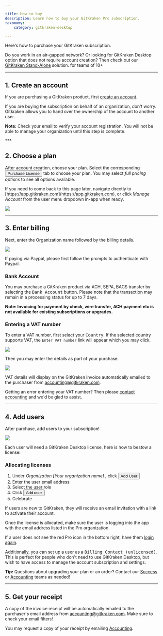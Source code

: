 ```yaml
---

title: How to buy
description: Learn how to buy your GitKraken Pro subscription.
taxonomy:
    category: gitkraken-desktop

---
```


Here's how to purchase your GitKraken subscription.

<div class='callout callout--success'>
  <p>Do you work in an air-gapped network? Or looking for GitKraken Desktop option that does not require account creation? Then check out our  <a href="/standalone/standalone/">GitKraken Stand-Alone</a> solution. for teams of 10+</p>
</div>

***
## 1. Create an account
If you are purchasing a GitKraken product, first [create an account](https://app.gitkraken.com/register).

If you are buying the subscription on behalf of an organization, don't worry. Gitkraken allows you to hand over the ownership of the account to another user.


<div class='callout callout--danger'>
    <p><strong>Note:</strong> Check your email to verify your account registration. You will not be able to manage your organization until this step is complete.</p>
</div>
***

## 2. Choose a plan

After account creation, choose your plan. Select the corresponding <button class='button button--primary button--ui button--nolink'><span style='color:#141422;'>Purchase License</span></button> tab to choose your plan. You may select _full pricing options_ to see all options available.

If you need to come back to this page later, navigate directly to [https://app.gitkraken.com](https://app.gitkraken.com), or click _Manage Account_ from the user menu dropdown in-app when ready.

<img src="/wp-content/uploads/GK-plans.png" class="img-responsive center img-bordered">

***
## 3. Enter billing

Next, enter the Organization name followed by the billing details.

<img src="/wp-content/uploads/billing.png" class="img-responsive center img-bordered">

If paying via Paypal, please first follow the prompts to authenticate with Paypal.

### Bank Account

You may purchase a GitKraken product via ACH, SEPA, BACS transfer by selecting the <kbd>Bank Account</kbd> button. Please note that the transaction may remain in a processing status for up to 7 days.

<div class='callout callout--warning'>
    <p><strong>Note: Invoicing for payment by check, wire transfer, ACH payment etc is not available for existing subscriptions or upgrades.</strong></p>
</div>

### Entering a VAT number

To enter a VAT number, first select your <kbd>Country</kbd>. If the selected country supports VAT, the `Enter VAT number` link will appear which you may click.

<img src="/wp-content/uploads/enter-VAT.png" srcset="/wp-content/uploads/enter-VAT@2x.png 2x" class="img-responsive center img-bordered">

Then you may enter the details as part of your purchase.

<img src="/wp-content/uploads/vat-form.png" srcset="/wp-content/uploads/vat-form@2x.png 2x" class="img-responsive center img-bordered">

VAT details will display on the GitKraken invoice automatically emailed to the purchaser from accounting@gitkraken.com.

<div class='callout callout--basic'>
    <p>Getting an error entering your VAT number? Then please <a href="https://www.gitkraken.com/contact#accounting">contact accounting</a> and we'd be glad to assist.</p>
</div>

***
## 4. Add users

After purchase, add users to your subscription!

<img src="/wp-content/uploads/licenses-page.png" srcset="/wp-content/uploads/licenses-page@2x.png 2x" class="img-responsive center img-bordered">

Each user will need a GitKraken Desktop license, here is how to bestow a license:

### Allocating licenses
1. Under <em class="context-menu">Organization  <i class="fa fa-caret-right"></i> [Your organization name]</em> , click <button class='button button--success button--ui button--nolink'>Add User</button>
2. Enter the user email address
3. Select the user role
4. Click <button class='button button--success button--ui button--nolink'>Add user</button>
5. Celebrate

If users are new to GitKraken, they will receive an email invitation with a link to activate their account.

Once the license is allocated, make sure the user is logging into the app with the email address listed in the Pro organization.

If a user does not see the red Pro icon in the bottom right, have them [login again](/account/login).

Additionally, you can set up a user as a <kbd>Billing Contact (unlicensed)</kbd>. This is perfect for people who don't need to use GitKraken Desktop, but wish to have access to manage the account subscription and settings.



<div class='callout callout--success'>
    <p> <strong>Tip:</strong> Questions about upgrading your plan or an order? Contact our <a href="mailto:sales@gitkraken.com">Success</a> or <a href="mailto:accounting@gitkraken.com">Accounting</a> teams as needed!</p>
</div>

***

## 5. Get your receipt

A copy of the invoice receipt will be automatically emailed to the purchaser's email address from accounting@gitkraken.com. Make sure to check your email filters!

You may request a copy of your receipt by emailing <a href="mailto:accounting@gitkraken.com">Accounting</a>.